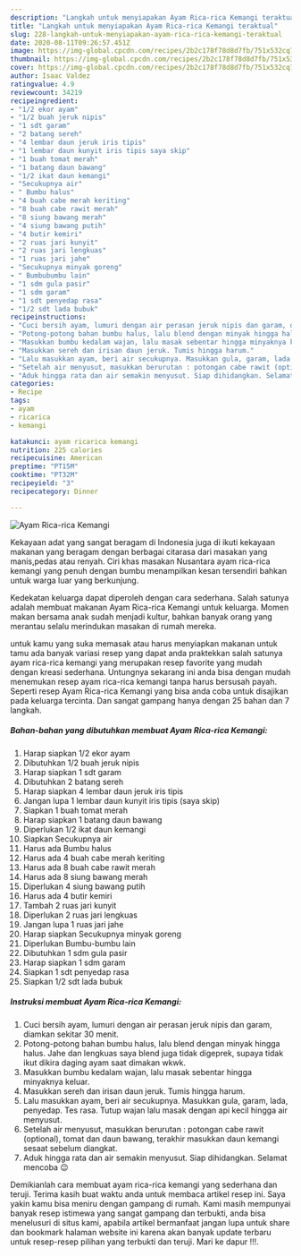 ```yaml
---
description: "Langkah untuk menyiapakan Ayam Rica-rica Kemangi teraktual"
title: "Langkah untuk menyiapakan Ayam Rica-rica Kemangi teraktual"
slug: 228-langkah-untuk-menyiapakan-ayam-rica-rica-kemangi-teraktual
date: 2020-08-11T09:26:57.451Z
image: https://img-global.cpcdn.com/recipes/2b2c178f78d8d7fb/751x532cq70/ayam-rica-rica-kemangi-foto-resep-utama.jpg
thumbnail: https://img-global.cpcdn.com/recipes/2b2c178f78d8d7fb/751x532cq70/ayam-rica-rica-kemangi-foto-resep-utama.jpg
cover: https://img-global.cpcdn.com/recipes/2b2c178f78d8d7fb/751x532cq70/ayam-rica-rica-kemangi-foto-resep-utama.jpg
author: Isaac Valdez
ratingvalue: 4.9
reviewcount: 34219
recipeingredient:
- "1/2 ekor ayam"
- "1/2 buah jeruk nipis"
- "1 sdt garam"
- "2 batang sereh"
- "4 lembar daun jeruk iris tipis"
- "1 lembar daun kunyit iris tipis saya skip"
- "1 buah tomat merah"
- "1 batang daun bawang"
- "1/2 ikat daun kemangi"
- "Secukupnya air"
- " Bumbu halus"
- "4 buah cabe merah keriting"
- "8 buah cabe rawit merah"
- "8 siung bawang merah"
- "4 siung bawang putih"
- "4 butir kemiri"
- "2 ruas jari kunyit"
- "2 ruas jari lengkuas"
- "1 ruas jari jahe"
- "Secukupnya minyak goreng"
- " Bumbubumbu lain"
- "1 sdm gula pasir"
- "1 sdm garam"
- "1 sdt penyedap rasa"
- "1/2 sdt lada bubuk"
recipeinstructions:
- "Cuci bersih ayam, lumuri dengan air perasan jeruk nipis dan garam, diamkan sekitar 30 menit."
- "Potong-potong bahan bumbu halus, lalu blend dengan minyak hingga halus. Jahe dan lengkuas saya blend juga tidak digeprek, supaya tidak ikut dikira daging ayam saat dimakan wkwk."
- "Masukkan bumbu kedalam wajan, lalu masak sebentar hingga minyaknya keluar."
- "Masukkan sereh dan irisan daun jeruk. Tumis hingga harum."
- "Lalu masukkan ayam, beri air secukupnya. Masukkan gula, garam, lada, penyedap. Tes rasa. Tutup wajan lalu masak dengan api kecil hingga air menyusut."
- "Setelah air menyusut, masukkan berurutan : potongan cabe rawit (optional), tomat dan daun bawang, terakhir masukkan daun kemangi sesaat sebelum diangkat."
- "Aduk hingga rata dan air semakin menyusut. Siap dihidangkan. Selamat mencoba 😉"
categories:
- Recipe
tags:
- ayam
- ricarica
- kemangi

katakunci: ayam ricarica kemangi 
nutrition: 225 calories
recipecuisine: American
preptime: "PT15M"
cooktime: "PT32M"
recipeyield: "3"
recipecategory: Dinner

---
```



![Ayam Rica-rica Kemangi](https://img-global.cpcdn.com/recipes/2b2c178f78d8d7fb/751x532cq70/ayam-rica-rica-kemangi-foto-resep-utama.jpg)

Kekayaan adat yang sangat beragam di Indonesia juga di ikuti kekayaan makanan yang beragam dengan berbagai citarasa dari masakan yang manis,pedas atau renyah. Ciri khas masakan Nusantara ayam rica-rica kemangi yang penuh dengan bumbu menampilkan kesan tersendiri bahkan untuk warga luar yang berkunjung.




Kedekatan keluarga dapat diperoleh dengan cara sederhana. Salah satunya adalah membuat makanan Ayam Rica-rica Kemangi untuk keluarga. Momen makan bersama anak sudah menjadi kultur, bahkan banyak orang yang merantau selalu merindukan masakan di rumah mereka.

untuk kamu yang suka memasak atau harus menyiapkan makanan untuk tamu ada banyak variasi resep yang dapat anda praktekkan salah satunya ayam rica-rica kemangi yang merupakan resep favorite yang mudah dengan kreasi sederhana. Untungnya sekarang ini anda bisa dengan mudah menemukan resep ayam rica-rica kemangi tanpa harus bersusah payah.
Seperti resep Ayam Rica-rica Kemangi yang bisa anda coba untuk disajikan pada keluarga tercinta. Dan sangat gampang hanya dengan 25 bahan dan 7 langkah.


<!--inarticleads1-->

##### Bahan-bahan yang dibutuhkan membuat Ayam Rica-rica Kemangi:

1. Harap siapkan 1/2 ekor ayam
1. Dibutuhkan 1/2 buah jeruk nipis
1. Harap siapkan 1 sdt garam
1. Dibutuhkan 2 batang sereh
1. Harap siapkan 4 lembar daun jeruk iris tipis
1. Jangan lupa 1 lembar daun kunyit iris tipis (saya skip)
1. Siapkan 1 buah tomat merah
1. Harap siapkan 1 batang daun bawang
1. Diperlukan 1/2 ikat daun kemangi
1. Siapkan Secukupnya air
1. Harus ada  Bumbu halus
1. Harus ada 4 buah cabe merah keriting
1. Harus ada 8 buah cabe rawit merah
1. Harus ada 8 siung bawang merah
1. Diperlukan 4 siung bawang putih
1. Harus ada 4 butir kemiri
1. Tambah 2 ruas jari kunyit
1. Diperlukan 2 ruas jari lengkuas
1. Jangan lupa 1 ruas jari jahe
1. Harap siapkan Secukupnya minyak goreng
1. Diperlukan  Bumbu-bumbu lain
1. Dibutuhkan 1 sdm gula pasir
1. Harap siapkan 1 sdm garam
1. Siapkan 1 sdt penyedap rasa
1. Siapkan 1/2 sdt lada bubuk




<!--inarticleads2-->

##### Instruksi membuat  Ayam Rica-rica Kemangi:

1. Cuci bersih ayam, lumuri dengan air perasan jeruk nipis dan garam, diamkan sekitar 30 menit.
1. Potong-potong bahan bumbu halus, lalu blend dengan minyak hingga halus. Jahe dan lengkuas saya blend juga tidak digeprek, supaya tidak ikut dikira daging ayam saat dimakan wkwk.
1. Masukkan bumbu kedalam wajan, lalu masak sebentar hingga minyaknya keluar.
1. Masukkan sereh dan irisan daun jeruk. Tumis hingga harum.
1. Lalu masukkan ayam, beri air secukupnya. Masukkan gula, garam, lada, penyedap. Tes rasa. Tutup wajan lalu masak dengan api kecil hingga air menyusut.
1. Setelah air menyusut, masukkan berurutan : potongan cabe rawit (optional), tomat dan daun bawang, terakhir masukkan daun kemangi sesaat sebelum diangkat.
1. Aduk hingga rata dan air semakin menyusut. Siap dihidangkan. Selamat mencoba 😉




Demikianlah cara membuat ayam rica-rica kemangi yang sederhana dan teruji. Terima kasih buat waktu anda untuk membaca artikel resep ini. Saya yakin kamu bisa meniru dengan gampang di rumah. Kami masih mempunyai banyak resep istimewa yang sangat gampang dan terbukti, anda bisa menelusuri di situs kami, apabila artikel bermanfaat jangan lupa untuk share dan bookmark halaman website ini karena akan banyak update terbaru untuk resep-resep pilihan yang terbukti dan teruji. Mari ke dapur !!!. 
